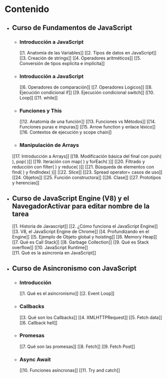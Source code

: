 # Contenido

- ## Curso de Fundamentos de JavaScript
	 - ### Introducción a JavaScript
		 [[1. Anatomía de las Variables]] 
		 [[2. Tipos de datos en JavaScript]]
		 [[3. Creación de strings]]
		[[4. Operadores aritméticos]]
			[[5. Conversión de tipos explícita e implícita]]
	- ### Introducción a JavaScript
		[[6. Operadores de comparación]]
		[[7. Operadores Logicos]]
		[[8. Ejecución condicional if]]
		[[9. Ejecución condicional switch]]
		[[10. Loop]]
		[[11.  while]]
	- ### Funciones y This
		[[12. Anatomía de una función]]
		[[13. Funciones vs Métodos]]
		[[14. Funciones puras e impuras]]
		[[15. Arrow function y enlace léxico]]	
		[[16. Contextos de ejecución y scope chain]]
	- ### Manipulación de Arrays
	 [[17. Introducción a Arrays]]
		[[18. Modificación básica del final con push( ), pop( )]]
		[[19. Iteración con map( ) y forEach( )]]
		[[20. Filtrado y reducción con filter( ) y reduce( )]]
		[[21. Búsqueda de elementos con find( ) y findIndex( )]]
		[[22.  Slice]]
		[[23. Spread operator= casos de uso]]
		[[24. Objetos]]
		[[25. Función constructora]]
		[[26. Clase]]
		[[27. Prototipos y herencias]]
		
- ## Curso de JavaScript Engine (V8) y el NavegadorActivar para editar nombre de la tarea
	[[1. Historia de Javascript]]
		[[2. ¿Cómo funciona el JavaScript Engine]]
		[[3. V8, el JavaScript Engine de Chrome]]
		[[4. Profundizando en el Engine]]
		[[5. Ejemplo de Objeto global y hoisting]]
		[[6. Memory Heap]]
		[[7. Qué es Call Stack]]
		[[8. Garbage Collection]]
		[[9. Qué es Stack overflow]]
		[[10. JavaScript Runtime]]	
		[[11. Qué es la asincronía en JavaScript]]

- ## Curso de Asincronismo con JavaScript
	- ### Introducción
		[[1. Qué es el asincronismo]]
		[[2. Event Loop]]
	- ### Callbacks
		[[3. Qué son los Callbacks]]
		[[4. XMLHTTPRequest]]
		[[5. Fetch data]]
		[[6. Callback hell]]
	- ### Promesas
		[[7. Qué son las promesas]]
		[[8. Fetch]]
		[[9. Fetch Post]]
	- ### Async Await
		[[10. Funciones asíncronas]]
		[[11. Try and catch]]